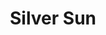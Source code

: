 ---
title: "Silver Sun"
summary: "Silver Sun are a British power pop band, who formed in 1995 in Camden, London. They released their self-titled debut album in 1997, and after two major label releases that saw moderate success, the band released two further albums independently. Their sound is a combination of harder-edged alternative rock and classic power pop, with an emphasis on multi-layered vocal harmonies."
image: "silver-sun.jpg"
apple_music_artist_url: "None"
wikipedia_url: "https://en.wikipedia.org/wiki/Silver_Sun"
---